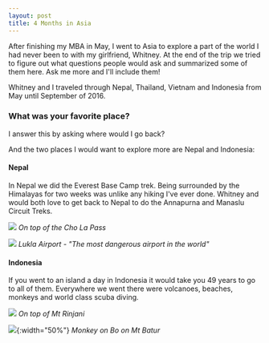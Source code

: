 ```yaml
---
layout: post
title: 4 Months in Asia
---
```


After finishing my MBA in May, I went to Asia to explore a part of the world I had never been to with my girlfriend, Whitney. At the end of the trip we tried to figure out what questions people would ask and summarized some of them here. Ask me more and I'll include them!

Whitney and I traveled through Nepal, Thailand, Vietnam and Indonesia from May until September of 2016.

### What was your favorite place?

I answer this by asking where would I go back?

And the two places I would want to explore more are Nepal and Indonesia: 

#### Nepal
In Nepal we did the Everest Base Camp trek. Being surrounded by the Himalayas for two weeks was unlike any hiking I've ever done. Whitney and would both love to get back to Nepal to do the Annapurna and Manaslu Circuit Treks.

![](http://drive.google.com/uc?export=view&id=0B7rP1co6kCS9akNDWENHM0pvODg)
*On top of the Cho La Pass*

![](http://drive.google.com/uc?export=view&id=0B7rP1co6kCS9amJpZWhhdjJIa28)
*Lukla Airport - "The most dangerous airport in the world"*

#### Indonesia
If you went to an island a day in Indonesia it would take you 49 years to go to all of them. Everywhere we went there were volcanoes, beaches, monkeys and world class scuba diving.

![](http://drive.google.com/uc?export=view&id=0B0Ykg2Eo3NnZYzlJdDREWEZKOUU)
*On top of Mt Rinjani*

![](http://drive.google.com/uc?export=view&id=0B0Ykg2Eo3NnZS0V1dVpQclpZVTQ){:width="50%"}
*Monkey on Bo on Mt Batur*
